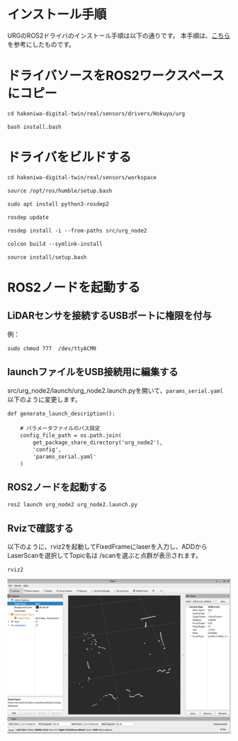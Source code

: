 # インストール手順

URGのROS2ドライバのインストール手順は以下の通りです。
本手順は、[こちら](https://github.com/Hokuyo-aut/urg_node2)を参考にしたものです。


# ドライバソースをROS2ワークスペースにコピー

```
cd hakoniwa-digital-twin/real/sensors/drivers/Hokuyo/urg
```

```
bash install.bash
```

# ドライバをビルドする

```
cd hakoniwa-digital-twin/real/sensors/workspace
```

```
source /opt/ros/humble/setup.bash
```

```
sudo apt install python3-rosdep2
```

```
rosdep update
```

```
rosdep install -i --from-paths src/urg_node2
```


```
colcon build --symlink-install
```

```
source install/setup.bash
```

# ROS2ノードを起動する


## LiDARセンサを接続するUSBポートに権限を付与

例：
```
sudo chmod 777  /dev/ttyACM0 
```

## launchファイルをUSB接続用に編集する

src/urg_node2/launch/urg_node2.launch.pyを開いて、`params_serial.yaml` 以下のように変更します。

```
def generate_launch_description():

    # パラメータファイルのパス設定
    config_file_path = os.path.join(
        get_package_share_directory('urg_node2'),
        'config',
        'params_serial.yaml'
    )
```

## ROS2ノードを起動する

```
ros2 launch urg_node2 urg_node2.launch.py
```

## Rvizで確認する

以下のように、rviz2を起動してFixedFrameにlaserを入力し、ADDからLaserScanを選択してTopic名は /scanを選ぶと点群が表示されます。

```
rviz2
```

![image](./image.png)


